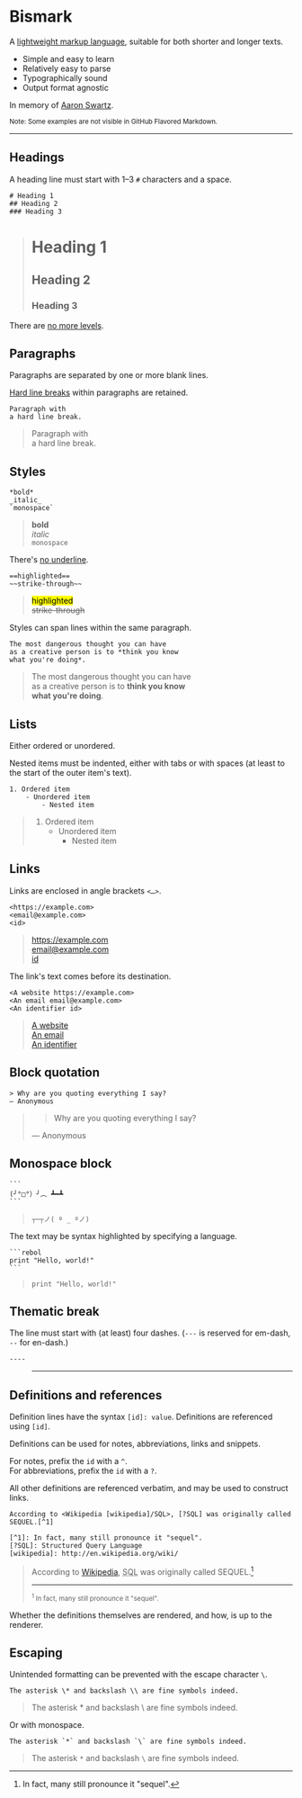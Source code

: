 # Bismark

A [lightweight markup language](https://en.wikipedia.org/wiki/Lightweight_markup_language), suitable for both shorter and longer texts.

- Simple and easy to learn
- Relatively easy to parse
- Typographically sound
- Output format agnostic

In memory of [Aaron Swartz](https://www.youtube.com/watch?v=gpvcc9C8SbM).

<sub>Note: Some examples are not visible in GitHub Flavored Markdown.</sub>

---

## Headings

A heading line must start with 1–3 `#` characters and a space.

	# Heading 1
	## Heading 2
	### Heading 3

> # Heading 1
> ## Heading 2
> ### Heading 3

There are [no more levels](https://practicaltypography.com/headings.html).


## Paragraphs

Paragraphs are separated by one or more blank lines.

[Hard line breaks](https://practicaltypography.com/hard-line-breaks.html) within paragraphs are retained.

	Paragraph with
	a hard line break.

> Paragraph with  
> a hard line break.


## Styles

	*bold*
	_italic_
	`monospace`

> **bold**  
> _italic_  
> `monospace`

There's [no underline](https://practicaltypography.com/underlining.html).

	==highlighted==
	~~strike-through~~

> <mark>highlighted</mark>  
> ~~strike-through~~

Styles can span lines within the same paragraph.

	The most dangerous thought you can have
	as a creative person is to *think you know
	what you're doing*.

> The most dangerous thought you can have  
> as a creative person is to **think you know  
> what you're doing**.


## Lists

Either ordered or unordered.

Nested items must be indented, either with tabs or with spaces (at least to the start of the outer item's text).

	1. Ordered item
		- Unordered item
			- Nested item

> 1. Ordered item
>    - Unordered item
>      - Nested item


## Links

Links are enclosed in angle brackets `<…>`.

	<https://example.com>
	<email@example.com>
	<id>

> <https://example.com>  
> <email@example.com>  
> [id](id)

The link's text comes before its destination.

	<A website https://example.com>
	<An email email@example.com>
	<An identifier id>

> [A website](https://example.com)  
> [An email](mailto:email@example.com)  
> [An identifier](id)


## Block quotation

	> Why are you quoting everything I say?
	— Anonymous

> > Why are you quoting everything I say?
>
> — Anonymous


## Monospace block

	```
	(╯°□°）╯︵ ┻━┻
	```

> ```
> ┬─┬ノ( º _ ºノ)
> ```

The text may be syntax highlighted by specifying a language.

	```rebol
	print "Hello, world!"
	```

> ```rebol
> print "Hello, world!"
> ```


## Thematic break

The line must start with (at least) four dashes. (`---` is reserved for em-dash, `--` for en-dash.)

	----

> ---


## Definitions and references

Definition lines have the syntax `[id]: value`. Definitions are referenced using `[id]`.

Definitions can be used for notes, abbreviations, links and snippets.

For notes, prefix the `id` with a `^`.  
For abbreviations, prefix the `id` with a `?`.

All other definitions are referenced verbatim, and may be used to construct links.

	According to <Wikipedia [wikipedia]/SQL>, [?SQL] was originally called SEQUEL.[^1]

	[^1]: In fact, many still pronounce it "sequel".
	[?SQL]: Structured Query Language
	[wikipedia]: http://en.wikipedia.org/wiki/

> According to [Wikipedia](https://en.wikipedia.org/wiki/SQL), <abbr title="Structured Query Language">SQL</abbr> was originally called SEQUEL.[^1]
>
> ---
>
> <small><sup>1</sup> In fact, many still pronounce it "sequel".</small>

Whether the definitions themselves are rendered, and how, is up to the renderer.


## Escaping

Unintended formatting can be prevented with the escape character `\`.

	The asterisk \* and backslash \\ are fine symbols indeed.

> The asterisk \* and backslash \\ are fine symbols indeed.

Or with monospace.

	The asterisk `*` and backslash `\` are fine symbols indeed.

> The asterisk `*` and backslash `\` are fine symbols indeed.



[^1]: In fact, many still pronounce it "sequel".
